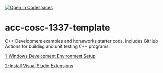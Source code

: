 [![Open in Codespaces](https://classroom.github.com/assets/launch-codespace-2972f46106e565e64193e422d61a12cf1da4916b45550586e14ef0a7c637dd04.svg)](https://classroom.github.com/open-in-codespaces?assignment_repo_id=18011970)
# acc-cosc-1337-template
C++ Development examples and homeworks starter code.  Includes GitHub Actions for building and unit testing C++ programs.

[1-Windows Development Environment Setup](windows.md)

[2-Install Visual Studio Extensions](vs-code-ext.md)
